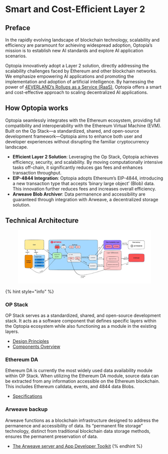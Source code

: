 # Smart and Cost-Efficient Layer 2

## Preface

In the rapidly evolving landscape of blockchain technology, scalability and efficiency are paramount for achieving widespread adoption, Optopia’s mission is to establish new AI standards and explore AI application scenarios.

Optopia innovatively adopt a Layer 2 solution, directly addressing the scalability challenges faced by Ethereum and other blockchain networks. We emphasize empowering AI applications and promoting the implementation and adoption of artificial intelligence. By harnessing the power of [4EVERLAND’s Rollups as a Service (RaaS)](https://docs.4everland.org/raas-beta/4ever-rollup-stack), Optopia offers a smart and cost-effective approach to scaling decentralized AI applications.

## How Optopia works

Optopia seamlessly integrates with the Ethereum ecosystem, providing full compatibility and interoperability with the Ethereum Virtual Machine (EVM). Built on the Op Stack—a standardized, shared, and open-source development framework—Optopia aims to enhance both user and developer experiences without disrupting the familiar cryptocurrency landscape.

* **Efficient Layer 2 Solution**: Leveraging the Op Stack, Optopia achieves efficiency, security, and scalability. By moving computationally intensive tasks off-chain, it significantly reduces gas fees and enhances transaction throughput.
* **EIP-4844 Integration**: Optopia adopts Ethereum’s EIP-4844, introducing a new transaction type that accepts ‘binary large object’ (Blob) data. This innovation further reduces fees and increases overall efficiency.
* **Arweave Blob Archiver**: Data permanence and accessibility are guaranteed through integration with Arweave, a decentralized storage solution.

## Technical Architecture

<figure><img src="../.gitbook/assets/image.png" alt=""><figcaption></figcaption></figure>

{% hint style="info" %}
### OP Stack

OP Stack serves as a standardized, shared, and open-source development stack. It acts as a software component that defines specific layers within the Optopia ecosystem while also functioning as a module in the existing layers.

* [Design Principles](https://docs.optimism.io/stack/protocol/design-principles)
* [Components Overview](https://docs.optimism.io/stack/components)

### Ethereum DA

Ethereum DA is currently the most widely used data availability module within OP Stack. When utilizing the Ethereum DA module, source data can be extracted from any information accessible on the Ethereum blockchain. This includes Ethereum calldata, events, and 4844 data Blobs.

* [Specifications](https://specs.optimism.io/protocol/derivation.html#batch-submission-wire-format)

### Arweave backup

Arweave functions as a blockchain infrastructure designed to address the permanence and accessibility of data. Its “permanent file storage” technology, distinct from traditional blockchain data storage methods, ensures the permanent preservation of data.

* [The Arweave server and App Developer Toolkit](https://github.com/ArweaveTeam/arweave)
{% endhint %}
